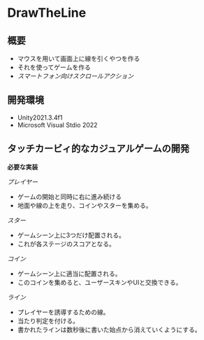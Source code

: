 # DrawTheLine  
## 概要  
* マウスを用いて画面上に線を引くやつを作る
* それを使ってゲームを作る
* _スマートフォン向けスクロールアクション_

## 開発環境  
* Unity2021.3.4f1  
* Microsoft Visual Stdio 2022  

## タッチカービィ的なカジュアルゲームの開発  
__必要な実装__  

_プレイヤー_  
* ゲームの開始と同時に右に進み続ける  
* 地面や線の上を走り、コインやスターを集める。  

_スター_
* ゲームシーン上に3つだけ配置される。
* これが各ステージのスコアとなる。

_コイン_  
* ゲームシーン上に適当に配置される。  
* このコインを集めると、ユーザースキンやUIと交換できる。  

_ライン_  
* プレイヤーを誘導するための線。  
* 当たり判定を付ける。  
* 書かれたラインは数秒後に書いた始点から消えていくようにする。
